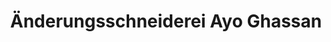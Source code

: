 ---
title: "Änderungsschneiderei Ayo Ghassan"
url: /gelsenkirchen/aenderungsschneiderei-ayo-ghassan/
shop: Schneiderei
---